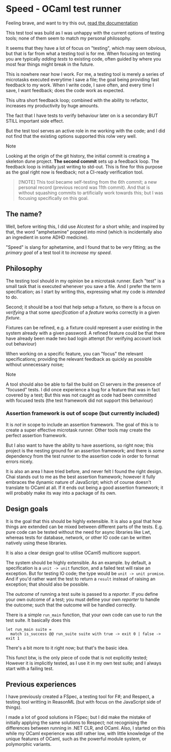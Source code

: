 # Speed - OCaml test runner

Feeling brave, and want to try this out, [read the documentation](./DOCUMENTATION.MD)

This test tool was build as I was unhappy with the current options of testing
tools; none of them seem to match my personal philosophy.

It seems that they have a lot of focus on "testing", which may seem obvious, but
that is far from what a testing tool is for me. When focusing on testing you
are typically _adding tests_ to existing code, often guided by where you most
fear things might break in the future.

This is nowhere near how I work. For me, a testing tool is merely a series of
microtasks executed everytime I save a file; the goal being providing fast
feedback to my work. When I write code, I save often, and every time I save, I
want feedback; does the code work as expected.

This ultra short feedback loop; combined with the ability to refactor, increases
my productivity by huge amounts.

The fact that I have tests to verify behaviour later on is a secondary BUT STILL
important side effect.

But the test tool serves an active role in me working with the code; and I did
not find that the existing options supported this rolw very well.

> [!NOTE]
> Looking at the origin of the git history, the initial commit is creating a
> skeleton dune project. **The second commit** sets up a feedback loop. The
> feedback loop is initially just writing to std-out. This is fine for this
> purpose as the goal right now is feedback; not a CI-ready verification tool.

> [!NOTE] This tool became self-testing from the 6th commit; a new personal
> record (previous record was 11th commit). And that is without squashing
> commits to artificially work towards this; but I was focusing specifically on
> this goal.

## The name?

Well, before writing this, I did use Alcotest for a short while; and inspired by
that, the word "amphetamine" popped into mind (which is incidentally also an
ingredient in some ADHD medicine).

"Speed" is slang for aphetamine, and I found that to be very fitting; as the
_primary goal_ of a test tool it to _increase my speed_.

## Philosophy

The testing tool should in my opinion be a microtask runner. Each "test" is a
small task that is executed whenever you save a file. And I prefer the term
specification; as I start by writing this, expressing what my code is _intended_
to do.

Second; it should be a tool that help setup a fixture, so there is a focus on
_verifying_ a that some _specification_ of a _feature_ works correctly in a
given _fixture_.

Fixtures can be refined, e.g. a fixture could represent a user existing in the
system already with a given password. A refined feature could be that there have
already been made two bad login attempt (for verifying account lock out
behaviour)

When working on a specific feature, you can "focus" the relevant specifications;
providing the relevant feedback as quickly as possible without unnecessary
noise;

> [!NOTE]
> A tool should also be able to fail the build on CI servers in the presence of
> "focused" tests. I did once experience a bug for a feature that was in fact
> covered by a test; But this was not caught as code had been committed with
> focused tests (the test framework did not support this behaviour)

### Assertion framework is out of scope (but currently included)

It is _not_ in scope to include an assertion framework. The goal of this is to
create a super effective microtask runner. Other tools may create the perfect
assertion framework.

But I also want to have the ability to have assertions, so right now; this
project is the nesting ground for an assertion framework; and there is _some_
dependency from the test runner to the assertion code in order to format errors
nicely.

It is also an area I have tried before, and never felt I found the right design.
Chai stands out to me as the best assertion framework; however it fully embraces
the dynamic nature of JavaScript; which of course doesn't translate to OCaml at
all. If it ends out being a good assertion framework; it will probably make its
way into a package of its own.

## Design goals

It is the goal that this should be highly extensible. It is also a goal that how
things are extended can be mixed between different parts of the tests. E.g. pure
code can be tested without the need for async libraries like Lwt, whereas
tests for database, network, or other IO code can be written natively using
these libraries.

It is also a clear design goal to utilise OCaml5 multicore support.

The system should be highly extensible. As an example. by default, a
specification is a `unit -> unit` function, and a failed test will raise an
exception. But for testing IO code; the type would be `unit -> unit promise`.
And if you'd rather want the test to return a `result` instead of raising an
exception; that should also be possible.

The _outcome_ of running a test suite is passed to a _reporter_. If you define
your own outcome of a test; you must define your own _reporter_ to handle the
outcome; such that the outcome will be handled correctly.

There is a simple `run_main` function, that your own code can use to run the
test suite. It basically does this

```
let run_main suite =
  match is_success @@ run_suite suite with true -> exit 0 | false -> exit 1
```

There's a bit more to it right now; but that's the basic idea.

This funct btw, is the only piece of code that is not explicitly tested; However
it is implicitly tested, as I use it in my own test suite; and I always start
with a failing test.

## Previous experiences

I have previously created a FSpec, a testing tool for F#; and Respect, a
testing tool writting in ReasonML (but with focus on the JavaScript side of
things).

I made a lot of good solutions in FSpec; but I did make the mistake of initially
applying the same solutions to Respect; not recognising the differences between
running in .NET CLR, and OCaml. Also, I started on this while my OCaml
experience was still rather low, with little knowledge of the unique features of
OCaml, such as the powerful module system, or polymorphic variants.
